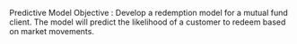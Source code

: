

Predictive Model Objective : 
Develop a redemption model for a mutual fund client. The model will predict the likelihood of a customer to redeem based on market movements.